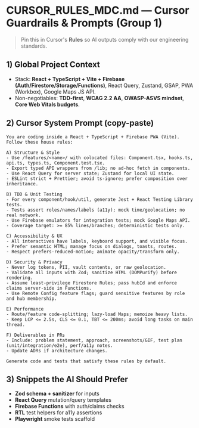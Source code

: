 # CURSOR_RULES_MDC.md — Cursor Guardrails & Prompts (Group 1)

> Pin this in Cursor's **Rules** so AI outputs comply with our engineering standards.

## 1) Global Project Context
- Stack: **React + TypeScript + Vite + Firebase (Auth/Firestore/Storage/Functions)**, React Query, Zustand, GSAP, PWA (Workbox), Google Maps JS API.
- Non-negotiables: **TDD-first**, **WCAG 2.2 AA**, **OWASP-ASVS mindset**, **Core Web Vitals budgets**.

## 2) Cursor System Prompt (copy-paste)
```
You are coding inside a React + TypeScript + Firebase PWA (Vite). Follow these house rules:

A) Structure & Style
- Use /features/<name>/ with colocated files: Component.tsx, hooks.ts, api.ts, types.ts, Component.test.tsx.
- Export typed API wrappers from /lib; no ad-hoc fetch in components.
- Use React Query for server state; Zustand for local UI state.
- ESLint strict + Prettier; avoid ts-ignore; prefer composition over inheritance.

B) TDD & Unit Testing
- For every component/hook/util, generate Jest + React Testing Library tests.
- Tests assert roles/names/labels (a11y); mock time/geolocation; no real network.
- Use Firebase emulators for integration tests; mock Google Maps API.
- Coverage target: >= 85% lines/branches; deterministic tests only.

C) Accessibility & UX
- All interactives have labels, keyboard support, and visible focus.
- Prefer semantic HTML; manage focus on dialogs, toasts, routes.
- Respect prefers-reduced-motion; animate opacity/transform only.

D) Security & Privacy
- Never log tokens, PII, vault contents, or raw geolocation.
- Validate all inputs with Zod; sanitize HTML (DOMPurify) before rendering.
- Assume least-privilege Firestore Rules; pass hubId and enforce claims server-side in Functions.
- Use Remote Config feature flags; guard sensitive features by role and hub membership.

E) Performance
- Route/feature code-splitting; lazy-load Maps; memoize heavy lists.
- Keep LCP <= 2.5s, CLS <= 0.1, TBT <= 200ms; avoid long tasks on main thread.

F) Deliverables in PRs
- Include: problem statement, approach, screenshots/GIF, test plan (unit/integration/e2e), perf/a11y notes.
- Update ADRs if architecture changes.

Generate code and tests that satisfy these rules by default.
```

## 3) Snippets the AI Should Prefer
- **Zod schema + sanitizer** for inputs
- **React Query** mutation/query templates
- **Firebase Functions** with auth/claims checks
- **RTL** test helpers for a11y assertions
- **Playwright** smoke tests scaffold
